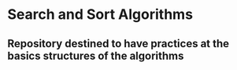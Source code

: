 # Search and Sort Algorithms 
## Repository destined to have practices at the basics structures of the algorithms 
